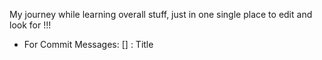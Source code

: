 My journey while learning overall stuff, just in one single place to edit and look for !!!

- For Commit Messages: [<Module>] <Topic>: Title
